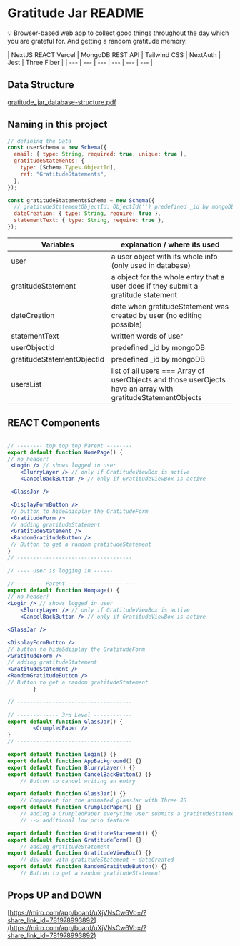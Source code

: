 # Gratitude Jar README

<aside>
💡 Browser-based web app to collect good things throughout the day which you are grateful for. And getting a random gratitude memory.

</aside>

| NextJS REACT
Vercel | MongoDB
REST API
| Tailwind CSS
| NextAuth | Jest | Three Fiber
|
| --- | --- | --- | --- | --- | --- |

## Data Structure

[gratitude_jar_database-structure.pdf](gratitude_jar_database-structure.pdf)

## Naming in this project

```jsx
// defining the Data
const userSchema = new Schema({
  email: { type: String, required: true, unique: true },
  gratitudeStatements: {
    type: [Schema.Types.ObjectId],
    ref: "GratitudeStatements",
  },
});

const gratitudeStatementsSchema = new Schema({
  // gratitudeStatementObjectId: ObjectId('') predefined _id by mongoDB
  dateCreation: { type: String, require: true },
  statementText: { type: String, require: true },
});
```

| Variables                  | explanation / where its used                                                                                 |
| -------------------------- | ------------------------------------------------------------------------------------------------------------ |
| user                       | a user object with its whole info (only used in database)                                                    |
| gratitudeStatement         | a object for the whole entry that a user does if they submit a gratitude statement                           |
| dateCreation               | date when gratitudeStatement was created by user (no editing possible)                                       |
| statementText              | written words of user                                                                                        |
| userObjectId               | predefined \_id by mongoDB                                                                                   |
| gratitudeStatementObjectId | predefined \_id by mongoDB                                                                                   |
| usersList                  | list of all users === Array of userObjects and those userOjects have an array with gratitudeStatementObjects |

## REACT Components

```jsx

// -------- top top top Parent --------
export default function HomePage() {
// no header!
 <Login /> // shows logged in user
 	<BlurryLayer /> // only if GratitudeViewBox is active
 	<CancelBackButton /> // only if GratitudeViewBox is active

 <GlassJar />

 <DisplayFormButton />
 // button to hide&display the GratitudeForm
 <GratitudeForm />
 // adding gratitudeStatement
 <GratitudeStatement />
 <RandomGratitudeButton />
 // Button to get a random gratitudeStatement
}
// ------------------------------------

// ---- user is logging in ------

// -------- Parent ---------------------
export default function Hompage() {
// no header!
<Login /> // shows logged in user
	<BlurryLayer /> // only if GratitudeViewBox is active
	<CancelBackButton /> // only if GratitudeViewBox is active

<GlassJar />

<DisplayFormButton />
// button to hide&display the GratitudeForm
<GratitudeForm />
// adding gratitudeStatement
<GratitudeStatement />
<RandomGratitudeButton />
// Button to get a random gratitudeStatement
		}

// ------------------------------------

// ------------- 3rd Level ------------
export default function GlassJar() {
		<CrumpledPaper />
}
// ------------------------------------

export default function Login() {}
export default function AppBackground() {}
export default function BlurryLayer() {}
export default function CancelBackButton() {}
	// Button to cancel writing an entry

export default function GlassJar() {}
	// Component for the animated glassJar with Three JS
export default function CrumpledPaper() {}
	// adding a CrumpledPaper everytime User submits a gratitudeStatement
	// --> additional low prio feature

export default function GratitudeStatement() {}
export default function GratitudeForm() {}
	// adding gratitudeStatement
export default function GratitudeViewBox() {}
	// div box with gratitudeStatement + dateCreated
export default function RandomGratitudeButton() {}
	// Button to get a random gratitudeStatement
```

## Props UP and DOWN

[https://miro.com/app/board/uXjVNsCw6Vo=/?share_link_id=781978993892](https://miro.com/app/board/uXjVNsCw6Vo=/?share_link_id=781978993892)
